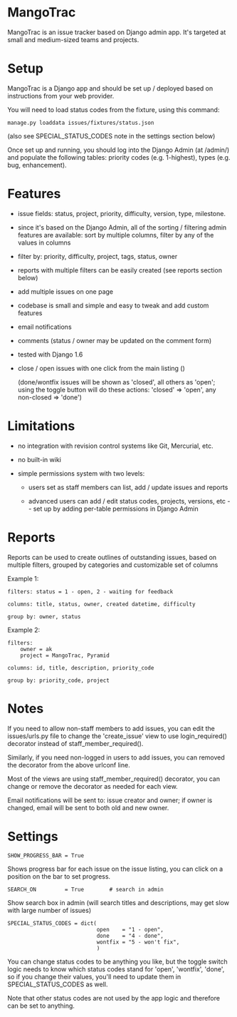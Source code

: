 MangoTrac
===============================================================================================

MangoTrac is an issue tracker based on Django admin app. It's targeted at small and medium-sized
teams and projects.

Setup
===============================================================================================

MangoTrac is a Django app and should be set up / deployed based on instructions from your web
provider.

You will need to load status codes from the fixture, using this command:

    manage.py loaddata issues/fixtures/status.json

(also see SPECIAL_STATUS_CODES note in the settings section below)

Once set up and running, you should log into the Django Admin (at /admin/) and populate the
following tables: priority codes (e.g. 1-highest), types (e.g. bug, enhancement).


Features
===

 - issue fields: status, project, priority, difficulty, version, type, milestone.

 - since it's based on the Django Admin, all of the sorting / filtering admin features are
   available: sort by multiple columns, filter by any of the values in columns

 - filter by: priority, difficulty, project, tags, status, owner

 - reports with multiple filters can be easily created (see reports section below)

 - add multiple issues on one page

 - codebase is small and simple and easy to tweak and add custom features

 - email notifications

 - comments (status / owner may be updated on the comment form)

 - tested with Django 1.6

 - close / open issues with one click from the main listing ()

    (done/wontfix issues will be shown as 'closed', all others as 'open'; using the toggle button
    will do these actions: 'closed' => 'open', any non-closed => 'done')


Limitations
===============================================================================================

 - no integration with revision control systems like Git, Mercurial, etc.

 - no built-in wiki

 - simple permissions system with two levels:

    - users set as staff members can list, add / update issues and reports

    - advanced users can add / edit status codes, projects, versions, etc -- set up by adding
      per-table permissions in Django Admin

Reports
===============================================================================================

Reports can be used to create outlines of outstanding issues, based on multiple filters, grouped
by categories and customizable set of columns

Example 1:

    filters: status = 1 - open, 2 - waiting for feedback

    columns: title, status, owner, created datetime, difficulty

    group by: owner, status

Example 2:

    filters:
        owner = ak
        project = MangoTrac, Pyramid

    columns: id, title, description, priority_code

    group by: priority_code, project

Notes
===============================================================================================

If you need to allow non-staff members to add issues, you can edit the issues/urls.py file to
change the 'create_issue' view to use login_required() decorator instead of
staff_member_required().

Similarly, if you need non-logged in users to add issues, you can removed the decorator from the
above urlconf line.

Most of the views are using staff_member_required() decorator, you can change or remove the
decorator as needed for each view.

Email notifications will be sent to: issue creator and owner; if owner is changed, email will be sent to both
old and new owner.

Settings
===============================================================================================

    SHOW_PROGRESS_BAR = True

Shows progress bar for each issue on the issue listing, you can click on a position on the bar to set progress.

    SEARCH_ON         = True        # search in admin

Show search box in admin (will search titles and descriptions, may get slow with large number of
issues)

    SPECIAL_STATUS_CODES = dict(
                                open    = "1 - open",
                                done    = "4 - done",
                                wontfix = "5 - won't fix",
                                )

You can change status codes to be anything you like, but the toggle switch logic needs to know
which status codes stand for 'open', 'wontfix', 'done', so if you change their values, you'll need
to update them in SPECIAL_STATUS_CODES as well.

Note that other status codes are not used by the app logic and therefore can be set to anything.
